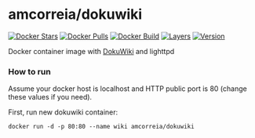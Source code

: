 amcorreia/dokuwiki
==================

[![Docker Stars](https://img.shields.io/docker/stars/amcorreia/dokuwiki.svg)](https://hub.docker.com/r/amcorreia/dokuwiki/)
[![Docker Pulls](https://img.shields.io/docker/pulls/amcorreia/dokuwiki.svg)](https://hub.docker.com/r/amcorreia/dokuwiki/)
[![Docker Build](https://img.shields.io/docker/automated/amcorreia/dokuwiki.svg)](https://hub.docker.com/r/amcorreia/dokuwiki/)
[![Layers](https://images.microbadger.com/badges/image/amcorreia/dokuwiki.svg)](https://microbadger.com/images/amcorreia/dokuwiki)
[![Version](https://images.microbadger.com/badges/version/amcorreia/dokuwiki.svg)](https://microbadger.com/images/amcorreia/dokuwiki)

Docker container image with [DokuWiki](https://www.dokuwiki.org/dokuwiki) and lighttpd

### How to run

Assume your docker host is localhost and HTTP public port is 80 (change these values if you need).

First, run new dokuwiki container:

    docker run -d -p 80:80 --name wiki amcorreia/dokuwiki

